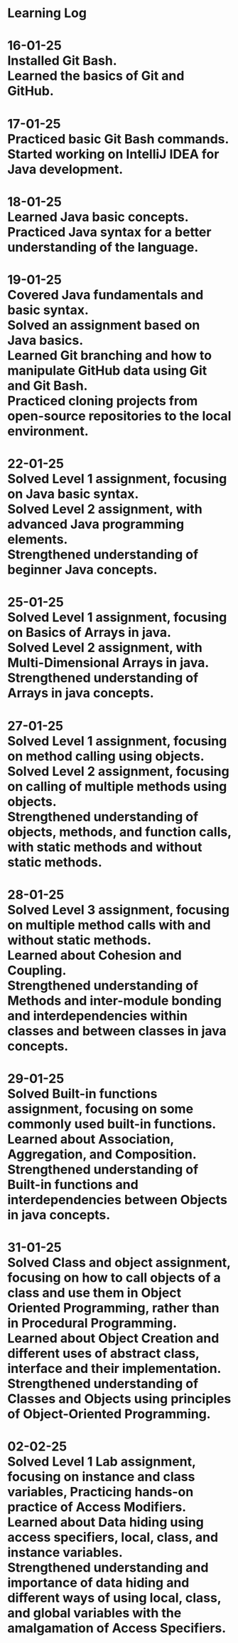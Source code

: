 <h1>Learning Log</h1>

<h1><strong>16-01-25</strong><br>
Installed Git Bash.<br>
Learned the basics of Git and GitHub.</h1>

<h1><strong>17-01-25</strong><br>
Practiced basic Git Bash commands.<br>
Started working on IntelliJ IDEA for Java development.</h1>

<h1><strong>18-01-25</strong><br>
Learned Java basic concepts.<br>
Practiced Java syntax for a better understanding of the language.</h1>

<h1><strong>19-01-25</strong><br>
Covered Java fundamentals and basic syntax.<br>
Solved an assignment based on Java basics.<br>
Learned Git branching and how to manipulate GitHub data using Git and Git Bash.<br>
Practiced cloning projects from open-source repositories to the local environment.</h1>

<h1><strong>22-01-25</strong><br>
Solved Level 1 assignment, focusing on Java basic syntax.<br>
Solved Level 2 assignment, with advanced Java programming elements.<br>
Strengthened understanding of beginner Java concepts.</h1>

<h1><strong>25-01-25</strong><br>
Solved Level 1 assignment, focusing on Basics of Arrays in java.<br>
Solved Level 2 assignment, with Multi-Dimensional Arrays in java.<br>
Strengthened understanding of Arrays in java concepts.</h1>

<h1><strong>27-01-25</strong><br>
Solved Level 1 assignment, focusing on method calling using objects.<br>
Solved Level 2 assignment, focusing on calling of multiple methods using objects.<br>
Strengthened understanding of objects, methods, and function calls, with static methods and without static methods.</h1>

<h1><strong>28-01-25</strong><br>
Solved Level 3 assignment, focusing on multiple method calls with and without static methods.<br>
Learned about Cohesion and Coupling.<br>
Strengthened understanding of Methods and inter-module bonding and interdependencies within classes and between classes in java concepts.</h1>

<h1><strong>29-01-25</strong><br>
Solved Built-in functions assignment, focusing on some commonly used built-in functions.<br>
Learned about Association, Aggregation, and Composition.<br>
Strengthened understanding of Built-in functions and interdependencies between Objects in java concepts.</h1>

<h1><strong>31-01-25</strong><br>
Solved Class and object assignment, focusing on how to call objects of a class and use them in Object Oriented Programming, rather than in Procedural Programming.<br>
Learned about Object Creation and different uses of abstract class, interface and their implementation.<br>
Strengthened understanding of Classes and Objects using principles of Object-Oriented Programming.</h1>

<h1><strong>02-02-25</strong><br>
Solved Level 1 Lab assignment, focusing on instance and class variables, Practicing hands-on practice of Access Modifiers.<br>
Learned about Data hiding using access specifiers, local, class, and instance variables.<br>
Strengthened understanding and importance of data hiding and different ways of using local, class, and global variables with the amalgamation of Access Specifiers.</h1>
